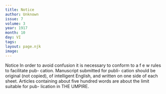 ```yaml
---
title: Notice
author: Unknown
issue: 7
volume: 3
year: 1917
month: 10
day: VI
tags:
layout: page.njk
image:
---
```

Notice   In order to avoid confusion it is necessary to conform to a f e w rules to facilitate pub- cation. Manuscript submitted for publi- cation should be original (not copied), of intelligent English, and written on one side of each sheet.   Articles containing about five hundred words are about the limit suitable for pub- lication in THE UMPIRE.   


